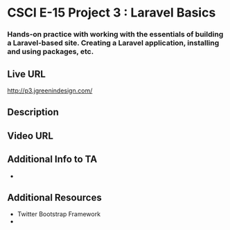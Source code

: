# CSCI E-15 Project 3 : Laravel Basics
### Hands-on practice with working with the essentials of building a Laravel-based site. Creating a Laravel application, installing and using packages, etc.

## Live URL
<http://p3.jgreenindesign.com/>

## Description


## Video URL


## Additional Info to TA
* 

## Additional Resources
* Twitter Bootstrap Framework
* 